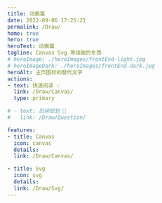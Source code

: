 ```yaml
---
title: 动画篇
date: 2022-09-06 17:25:21
permalink: /Draw/
home: true
hero: true
heroText: 动画篇
tagline: Canvas Svg 等烧脑的东西
# heroImage: ./heroImages/frontEnd-light.jpg
# heroImageDark: ./heroImages/frontEnd-dark.jpg
heroAlt: 主页图标的替代文字
actions:
- text: 快速阅读 💡
  link: /Draw/Canvas/
  type: primary

# - text: 后续规划 💬
#   link: /Draw/Question/

features:
- title: Canvas
  icon: canvas
  details: 
  link: /Draw/Canvas/

- title: Svg
  icon: svg
  details: 
  link: /Draw/Svg/
---
```


